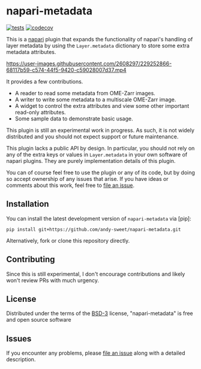 # napari-metadata

[![tests](https://github.com/andy-sweet/napari-metadata/workflows/tests/badge.svg)](https://github.com/andy-sweet/napari-metadata/actions)
[![codecov](https://codecov.io/gh/andy-sweet/napari-metadata/branch/main/graph/badge.svg)](https://codecov.io/gh/andy-sweet/napari-metadata)

This is a [napari] plugin that expands the functionality of napari's handling of layer metadata by using the `Layer.metadata` dictionary to store some extra metadata attributes.

https://user-images.githubusercontent.com/2608297/229252866-68117b59-c574-44f5-9420-c59028007d37.mp4

It provides a few contributions.

- A reader to read some metadata from OME-Zarr images.
- A writer to write some metadata to a multiscale OME-Zarr image.
- A widget to control the extra attributes and view some other important read-only attributes.
- Some sample data to demonstrate basic usage.

This plugin is still an experimental work in progress. As such, it is not widely distributed and you should not expect support or future maintenance.

This plugin lacks a public API by design. In particular, you should not rely on any of the extra keys or values in `Layer.metadata` in your own software of napari plugins. They are purely implementation details of this plugin.

You can of course feel free to use the plugin or any of its code, but by doing so accept ownership of any issues that arise. If you have ideas or comments about this work, feel free to [file an issue].

## Installation

You can install the latest development version of `napari-metadata` via [pip]:

    pip install git+https://github.com/andy-sweet/napari-metadata.git

Alternatively, fork or clone this repository directly.

## Contributing

Since this is still experimental, I don't encourage contributions and likely won't review PRs with much urgency.

## License

Distributed under the terms of the [BSD-3] license,
"napari-metadata" is free and open source software

## Issues

If you encounter any problems, please [file an issue] along with a detailed description.

[napari]: https://github.com/napari/napari
[BSD-3]: http://opensource.org/licenses/BSD-3-Clause
[file an issue]: https://github.com/andy-sweet/napari-metadata/issues

